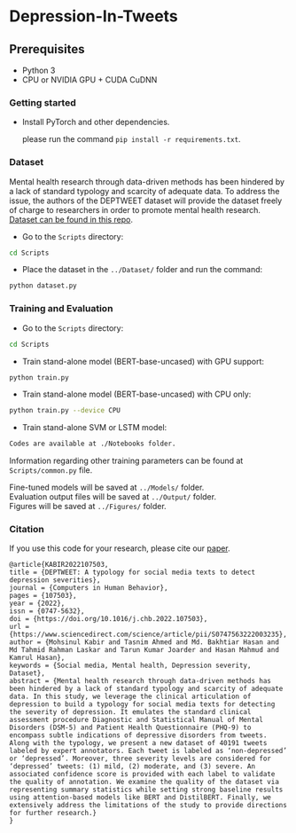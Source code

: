 # Depression-In-Tweets

 ## Prerequisites
- Python 3
- CPU or NVIDIA GPU + CUDA CuDNN

### Getting started


- Install PyTorch and other dependencies.

  please run the command `pip install -r requirements.txt`.

### Dataset
Mental health research through data-driven methods has been hindered by a lack of standard typology and scarcity of adequate data. To address the issue, the authors of the DEPTWEET dataset will provide the dataset freely of charge to researchers in order to promote mental health research. [Dataset can be found in this repo](https://github.com/mohsinulkabir14/DEPTWEET).

- Go to the `Scripts` directory:
```bash
cd Scripts
```
- Place the dataset in the `../Dataset/` folder and run the command: 
```bash
python dataset.py
```

### Training and Evaluation
- Go to the `Scripts` directory:
```bash
cd Scripts
```

- Train stand-alone model (BERT-base-uncased) with GPU support:
```bash
python train.py
```
- Train stand-alone model (BERT-base-uncased) with CPU only:
```bash
python train.py --device CPU
```

- Train stand-alone SVM or LSTM model:
```bash
Codes are available at ./Notebooks folder.
```
Information regarding other training parameters can be found at `Scripts/common.py` file.

Fine-tuned models will be saved at `../Models/` folder.\
Evaluation output files will be saved at `../Output/` folder.\
Figures will be saved at `../Figures/` folder.


### Citation
If you use this code for your research, please cite our [paper](https://www.sciencedirect.com/science/article/abs/pii/S0747563222003235).
```
@article{KABIR2022107503,
title = {DEPTWEET: A typology for social media texts to detect depression severities},
journal = {Computers in Human Behavior},
pages = {107503},
year = {2022},
issn = {0747-5632},
doi = {https://doi.org/10.1016/j.chb.2022.107503},
url = {https://www.sciencedirect.com/science/article/pii/S0747563222003235},
author = {Mohsinul Kabir and Tasnim Ahmed and Md. Bakhtiar Hasan and Md Tahmid Rahman Laskar and Tarun Kumar Joarder and Hasan Mahmud and Kamrul Hasan},
keywords = {Social media, Mental health, Depression severity, Dataset},
abstract = {Mental health research through data-driven methods has been hindered by a lack of standard typology and scarcity of adequate data. In this study, we leverage the clinical articulation of depression to build a typology for social media texts for detecting the severity of depression. It emulates the standard clinical assessment procedure Diagnostic and Statistical Manual of Mental Disorders (DSM-5) and Patient Health Questionnaire (PHQ-9) to encompass subtle indications of depressive disorders from tweets. Along with the typology, we present a new dataset of 40191 tweets labeled by expert annotators. Each tweet is labeled as ‘non-depressed’ or ‘depressed’. Moreover, three severity levels are considered for ‘depressed’ tweets: (1) mild, (2) moderate, and (3) severe. An associated confidence score is provided with each label to validate the quality of annotation. We examine the quality of the dataset via representing summary statistics while setting strong baseline results using attention-based models like BERT and DistilBERT. Finally, we extensively address the limitations of the study to provide directions for further research.}
}

```

